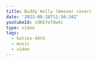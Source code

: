 ```yaml
---
title: Buddy Holly (Weezer cover)
date: '2023-08-28T11:56:34Z'
youtubeId: iUKEYoTdwkc
type: video
tags:
  - katies-40th
  - music
  - video
---
```


